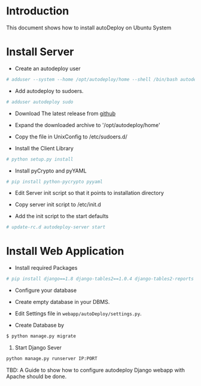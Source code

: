 # Introduction

This document shows how to install autoDeploy on Ubuntu System

# Install Server

* Create an autodeploy user
```sh
# adduser --system --home /opt/autodeploy/home --shell /bin/bash autodeploy
```
* Add autodeploy to sudoers.
```sh
# adduser autodeploy sudo
```
* Download The latest release from [github](https://github.com/mkalioby/AutoDeploy/releases)
* Expand the downloaded archive to '/opt/autodeploy/home'
* Copy the file in UnixConfig to /etc/sudoers.d/

* Install the Client Library
```sh
# python setup.py install
```
* Install pyCrypto and pyYAML
```sh
# pip install python-pycrypto pyyaml
```

* Edit Server init script so that it points to installation directory

* Copy server init script to /etc/init.d
* Add the init script to the start defaults
```sh
# update-rc.d autodeploy-server start
```

# Install Web Application

* Install required Packages
```sh
# pip install django==1.8 django-tables2==1.0.4 django-tables2-reports
```

* Configure your database
* Create empty database in your DBMS.  
* Edit Settings file in `webapp/autoDeploy/settings.py`.

* Create Database by 
```sh
$ python manage.py migrate
```
1. Start Django Sever
```sh
python manage.py runserver IP:PORT
```

TBD: A Guide to show how to configure autodeploy Django webapp with Apache should be done.

 



